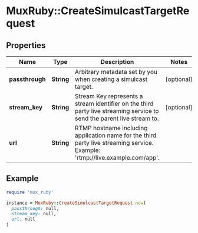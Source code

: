 # MuxRuby::CreateSimulcastTargetRequest

## Properties

| Name | Type | Description | Notes |
| ---- | ---- | ----------- | ----- |
| **passthrough** | **String** | Arbitrary metadata set by you when creating a simulcast target. | [optional] |
| **stream_key** | **String** | Stream Key represents a stream identifier on the third party live streaming service to send the parent live stream to. | [optional] |
| **url** | **String** | RTMP hostname including application name for the third party live streaming service. Example: &#39;rtmp://live.example.com/app&#39;. |  |

## Example

```ruby
require 'mux_ruby'

instance = MuxRuby::CreateSimulcastTargetRequest.new(
  passthrough: null,
  stream_key: null,
  url: null
)
```

